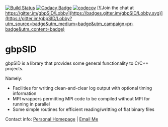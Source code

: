[![Build Status](https://travis-ci.org/gbpoole/gbpSID.svg?branch=master)](https://travis-ci.org/gbpoole/gbpSID)
[![Codacy Badge](https://api.codacy.com/project/badge/Grade/1eab80463b0541a88bbd8595a3ee0e28)](https://www.codacy.com/app/gbpoole/gbpSID?utm_source=github.com&amp;utm_medium=referral&amp;utm_content=gbpoole/gbpSID&amp;utm_campaign=Badge_Grade)
[![codecov](https://codecov.io/gh/gbpoole/gbpSID/branch/master/graph/badge.svg)](https://codecov.io/gh/gbpoole/gbpSID)
[![Join the chat at https://gitter.im/gbpSID/Lobby](https://badges.gitter.im/gbpSID/Lobby.svg)](https://gitter.im/gbpSID/Lobby?utm_source=badge&utm_medium=badge&utm_campaign=pr-badge&utm_content=badge)

# gbpSID

gbpSID is a library that provides some general functionality to C/C++ projects.  

Namely:

* Facilities for writing clean-and-clear log output with optional timing information
* MPI wrappers permitting MPI code to be compiled without MPI for running in parallel
* Some simple routines for efficient reading/writting of flat binary files

Contact info: [Personal Homepage][1] | [Email Me][2]
  
[1]: http://www.astronomy.swin.edu.au/~gpoole/
[2]: mailto:gbpoole@gmail.com

